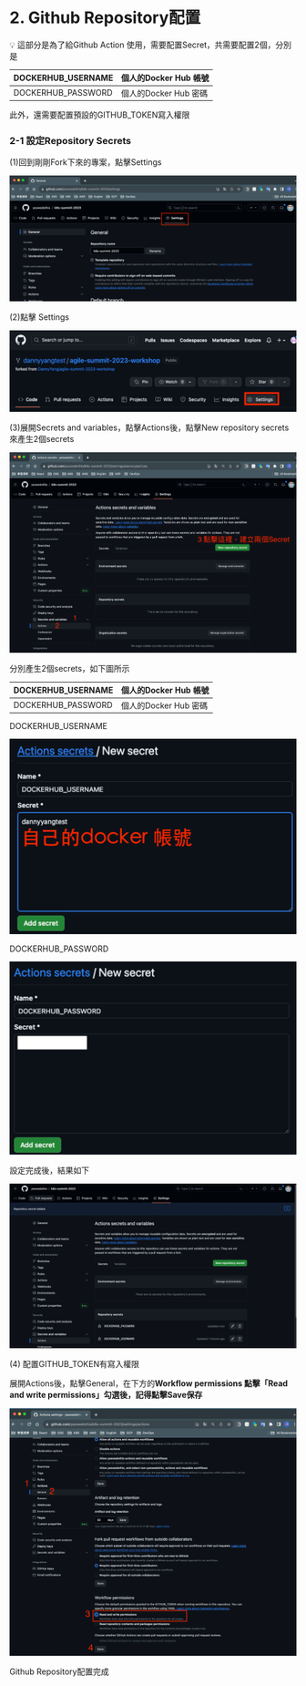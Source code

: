 # 2. Github Repository配置

<aside>
💡 這部分是為了給Github Action 使用，需要配置Secret，共需要配置2個，分別是

| DOCKERHUB_USERNAME | 個人的Docker Hub 帳號  |
| --- | --- |
| DOCKERHUB_PASSWORD | 個人的Docker Hub 密碼 |

此外，還需要配置預設的GITHUB_TOKEN寫入權限

</aside>

### 2-1 設定Repository Secrets

(1)回到剛剛Fork下來的專案，點擊Settings

![Screenshot 2023-10-19 at 11.20.51 PM.png](2/Screenshot_2023-10-19_at_11.20.51_PM.png)

(2)點擊 Settings

![Untitled](2/Untitled.png)

(3)展開Secrets and variables，點擊Actions後，點擊New repository secrets 來產生2個secrets

![Screenshot 2023-10-19 at 11.22.18 PM.png](2/Screenshot_2023-10-19_at_11.22.18_PM.png)

分別產生2個secrets，如下圖所示

| DOCKERHUB_USERNAME | 個人的Docker Hub 帳號 |
| --- | --- |
| DOCKERHUB_PASSWORD | 個人的Docker Hub 密碼 |

DOCKERHUB_USERNAME

![Untitled](2/Untitled%201.png)

DOCKERHUB_PASSWORD

![Untitled](2/Untitled%202.png)

設定完成後，結果如下

![Screenshot 2023-10-19 at 11.28.40 PM.png](2/Screenshot_2023-10-19_at_11.28.40_PM.png)

(4) 配置GITHUB_TOKEN有寫入權限

展開Actions後，點擊General，在下方的**Workflow permissions 點擊「Read and write permissions」勾選後，記得點擊Save保存**

![Screenshot 2023-10-19 at 11.30.04 PM.png](2/Screenshot_2023-10-19_at_11.30.04_PM.png)

Github Repository配置完成